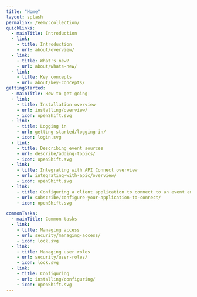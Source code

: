 ```yaml
---
title: "Home"
layout: splash
permalink: /eem/:collection/
quickLinks:
  - mainTitle: Introduction
  - link:
    - title: Introduction
    - url: about/overview/
  - link:
    - title: What's new?
    - url: about/whats-new/
  - link:
    - title: Key concepts
    - url: about/key-concepts/
gettingStarted:
  - mainTitle: How to get going
  - link:
    - title: Installation overview
    - url: installing/overview/
    - icon: openShift.svg
  - link:
    - title: Logging in
    - url: getting-started/logging-in/
    - icon: login.svg
  - link:
    - title: Describing event sources
    - url: describe/adding-topics/
    - icon: openShift.svg
  - link:
    - title: Integrating with API Connect overview
    - url: integrating-with-apic/overview/
    - icon: openShift.svg
  - link:
    - title: Configuring a client application to connect to an event endpoint
    - url: subscribe/configure-your-application-to-connect/
    - icon: openShift.svg

commonTasks:
  - mainTitle: Common tasks
  - link:
    - title: Managing access
    - url: security/managing-access/
    - icon: lock.svg
  - link:
    - title: Managing user roles
    - url: security/user-roles/
    - icon: lock.svg
  - link:
    - title: Configuring
    - url: installing/configuring/
    - icon: openShift.svg
---
```


